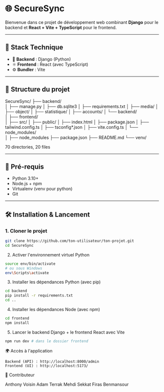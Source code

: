 # 🌐 SecureSync

Bienvenue dans ce projet de développement web combinant **Django** pour le backend et **React + Vite + TypeScript** pour le frontend.

---

## 🚀 Stack Technique

- 🐍 **Backend** : Django (Python)
- ⚛️ **Frontend** : React (avec TypeScript) 
- ⚙️ **Bundler** : Vite

---

## 📁 Structure du projet

SecureSync/
├── backend/           
│   ├── manage.py
│   ├── db.sqlite3
│   ├── requirements.txt
│   ├── media/
│   ├── object/
│   ├── statistique/
│   ├── accounts/
│   └── backend/        
│
├── frontend/          
│   ├── src/
│   ├── public/
│   ├── index.html
│   ├── package.json
│   ├── tailwind.config.ts
│   ├── tsconfig*.json
│   ├── vite.config.ts
│   └── node_modules/   
│
├── node_modules
├── package.json
├── README.md
└── venv/    

70 directories, 20 files

---

## 🔧 Pré-requis

- Python 3.10+
- Node.js + npm
- Virtualenv (venv pour python)
- Git

---

## 🛠 Installation & Lancement

### 1. Cloner le projet

```bash
git clone https://github.com/ton-utilisateur/ton-projet.git
cd SecureSync
```

2. Activer l'environnement virtuel Python
```bash
source env/bin/activate
# ou sous Windows
env\Scripts\activate
```
3. Installer les dépendances Python (avec pip)

```bash
cd backend 
pip install -r requirements.txt
cd ..
```
4. Installer les dépendances Node (avec npm)
```bash
cd frontend
npm install
```

5. Lancer le backend Django + le frontend React avec Vite

```bash
npm run dev # dans le dossier frontend
```
🌍 Accès à l'application

    Backend (API) : http://localhost:8000/admin
    Frontend (UI) : http://localhost:5173/

💪 Contributeur 

Anthony Voisin
Adam Terrak
Mehdi Sekkat
Firas Benmansour

